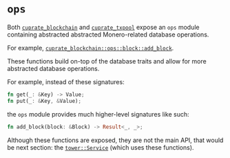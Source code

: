 # `ops`
Both [`cuprate_blockchain`](https://doc.cuprate.org/cuprate_blockchain)
and [`cuprate_txpool`](https://doc.cuprate.org/cuprate_txpool) expose an
`ops` module containing abstracted abstracted Monero-related database operations.

For example, [`cuprate_blockchain::ops::block::add_block`](https://doc.cuprate.org/cuprate_blockchain/ops/block/fn.add_block.html).

These functions build on-top of the database traits and allow for more abstracted database operations.

For example, instead of these signatures:
```rust
fn get(_: &Key) -> Value;
fn put(_: &Key, &Value);
```
the `ops` module provides much higher-level signatures like such:
```rust
fn add_block(block: &Block) -> Result<_, _>;
```

Although these functions are exposed, they are not the main API, that would be next section:
the [`tower::Service`](./service/intro.md) (which uses these functions).